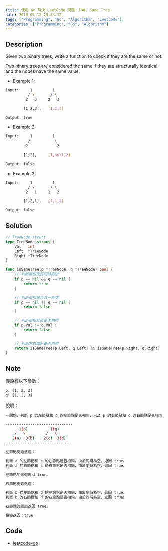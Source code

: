 ```yaml
---
title: 使用 Go 解決 LeetCode 問題：100. Same Tree
date: 2020-03-12 23:38:12
tags: ["Programming", "Go", "Algorithm", "LeetCode"]
categories: ["Programming", "Go", "Algorithm"]
---
```


## Description

Given two binary trees, write a function to check if they are the same or not.

Two binary trees are considered the same if they are structurally identical and the nodes have the same value.

- Example 1:

```bash
Input:     1         1
          / \       / \
         2   3     2   3

        [1,2,3],   [1,2,3]

Output: true
```

- Example 2:

```bash
Input:     1         1
          /           \
         2             2

        [1,2],     [1,null,2]

Output: false
```

- Example 3:

```bash
Input:     1         1
          / \       / \
         2   1     1   2

        [1,2,1],   [1,1,2]

Output: false
```

## Solution

```go
// TreeNode struct
type TreeNode struct {
	Val   int
	Left  *TreeNode
	Right *TreeNode
}

func isSameTree(p *TreeNode, q *TreeNode) bool {
	// 判斷兩樹是否同時為空
	if p == nil && q == nil {
		return true
	}

	// 判斷兩樹是否其一為空
	if p == nil || q == nil {
		return false
	}

	// 判斷兩樹其值是否相同
	if p.Val != q.Val {
		return false
	}

	// 判斷左右節點是否相同
	return isSameTree(p.Left, q.Left) && isSameTree(p.Right, q.Right)
}
```

## Note

假設有以下參數：

```bash
p: [1, 2, 3]
q: [1, 2, 3]
```

說明：

```bash
一開始，判斷 p 的左節點和 q 的左節點是否相同，以及 p 的右節點和 q 的右節點是否相同，等待返回。

------------------------------
      1(p)          1(q)
    /   \         /   \
   2(a)  3(b)    2(c)  3(d)
------------------------------

左節點開始遞迴：

判斷 a 的左節點和 c 的左節點是否相同，由於同時為空，返回 true。
判斷 a 的右節點和 c 的右節點是否相同，由於同時為空，返回 true。

左節點的遞迴返回 true。

右節點開始遞迴：

判斷 b 的左節點和 d 的左節點是否相同，由於同時為空，返回 true。
判斷 b 的右節點和 d 的右節點是否相同，由於同時為空，返回 true。

右節點的遞迴返回 true。

最終返回：true
```

## Code

- [leetcode-go](https://github.com/memochou1993/leetcode-go)
